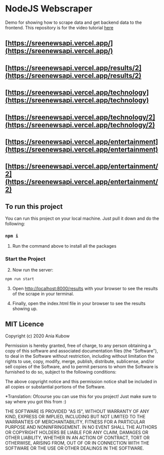 # NodeJS Webscraper
Demo for showing how to scrape data and get backend data to the frontend. This repository is for the video tutorial [here](https://youtu.be/-3lqUHeZs_0)

## [https://sreenewsapi.vercel.app/](https://sreenewsapi.vercel.app/)
## [https://sreenewsapi.vercel.app/results/2](https://sreenewsapi.vercel.app/results/2)

## [https://sreenewsapi.vercel.app/technology](https://sreenewsapi.vercel.app/technology)
## [https://sreenewsapi.vercel.app/technology/2](https://sreenewsapi.vercel.app/technology/2)

## [https://sreenewsapi.vercel.app/entertainment](https://sreenewsapi.vercel.app/entertainment)
## [https://sreenewsapi.vercel.app/entertainment/2](https://sreenewsapi.vercel.app/entertainment/2)

## To run this project

You can run this project on your local machine. Just pull it down and do the following:

### `npm i`

1. Run the command above to install all the packages

### Start the Project

2. Now run the server:

```bash
npm run start
```

3. Open [http://localhost:8000/results](http://localhost:8000/results) with your browser to see the results of the scrape in your terminal.

4. Finally, open the index.html file in your browser to see the results showing up.

## MIT Licence

Copyright (c) 2020 Ania Kubow

Permission is hereby granted, free of charge, to any person obtaining a copy of this software and associated documentation files (the "Software"), to deal in the Software without restriction, including without limitation the rights to use, copy, modify, merge, publish, distribute, sublicense, and/or sell copies of the Software, and to permit persons to whom the Software is furnished to do so, subject to the following conditions:

The above copyright notice and this permission notice shall be included in all copies or substantial portions of the Software.

*Translation: Ofcourse you can use this for you project! Just make sure to say where you got this from :)

THE SOFTWARE IS PROVIDED "AS IS", WITHOUT WARRANTY OF ANY KIND, EXPRESS OR IMPLIED, INCLUDING BUT NOT LIMITED TO THE WARRANTIES OF MERCHANTABILITY, FITNESS FOR A PARTICULAR PURPOSE AND NONINFRINGEMENT. IN NO EVENT SHALL THE AUTHORS OR COPYRIGHT HOLDERS BE LIABLE FOR ANY CLAIM, DAMAGES OR OTHER LIABILITY, WHETHER IN AN ACTION OF CONTRACT, TORT OR OTHERWISE, ARISING FROM, OUT OF OR IN CONNECTION WITH THE SOFTWARE OR THE USE OR OTHER DEALINGS IN THE SOFTWARE.

